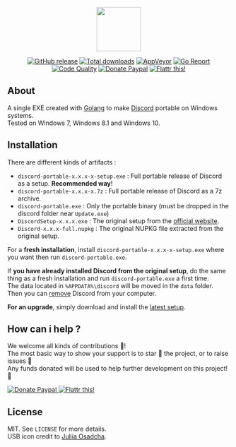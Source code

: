 <p align="center"><a href="https://github.com/crazy-max/discord-portable" target="_blank"><img width="100" src="https://github.com/crazy-max/discord-portable/blob/master/res/logo.png"></a></p>

<p align="center">
  <a href="https://github.com/crazy-max/discord-portable/releases/latest"><img src="https://img.shields.io/github/release/crazy-max/discord-portable.svg?style=flat-square" alt="GitHub release"></a>
  <a href="https://github.com/crazy-max/discord-portable/releases/latest"><img src="https://img.shields.io/github/downloads/crazy-max/discord-portable/total.svg?style=flat-square" alt="Total downloads"></a>
  <a href="https://ci.appveyor.com/project/crazy-max/discord-portable"><img src="https://img.shields.io/appveyor/ci/crazy-max/discord-portable.svg?style=flat-square" alt="AppVeyor"></a>
  <a href="https://goreportcard.com/report/github.com/crazy-max/discord-portable"><img src="https://goreportcard.com/badge/github.com/crazy-max/discord-portable?style=flat-square" alt="Go Report"></a>
  <a href="https://www.codacy.com/app/crazy-max/discord-portable"><img src="https://img.shields.io/codacy/grade/46d1e15b6c984642a2f2e7932f9c119b.svg?style=flat-square" alt="Code Quality"></a>
  <a href="https://www.paypal.com/cgi-bin/webscr?cmd=_s-xclick&hosted_button_id=WZGHQ5P7CZFLA"><img src="https://img.shields.io/badge/donate-paypal-blue.svg?style=flat-square" alt="Donate Paypal"></a>
  <a href="https://flattr.com/submit/auto?user_id=crazymax&url=https://github.com/crazy-max/discord-portable"><img src="https://img.shields.io/badge/flattr-this-green.svg?style=flat-square" alt="Flattr this!"></a>
</p>

## About

A single EXE created with [Golang](https://golang.org/) to make [Discord](https://discordapp.com) portable on Windows systems.<br />
Tested on Windows 7, Windows 8.1 and Windows 10.

## Installation

There are different kinds of artifacts :

* `discord-portable-x.x.x-x-setup.exe` : Full portable release of Discord as a setup. **Recommended way**!
* `discord-portable-x.x.x-x.7z` : Full portable release of Discord as a 7z archive.
* `discord-portable.exe` : Only the portable binary (must be dropped in the discord folder near `Update.exe`)
* `DiscordSetup-x.x.x.exe` : The original setup from the [official website](https://discordapp.com/download).
* `Discord-x.x.x-full.nupkg` : The original NUPKG file extracted from the original setup.

For a **fresh installation**, install `discord-portable-x.x.x-x-setup.exe` where you want then run `discord-portable.exe`.

If **you have already installed Discord from the original setup**, do the same thing as a fresh installation and run `discord-portable.exe` a first time.<br />
The data located in `%APPDATA%\discord` will be moved in the `data` folder.<br />
Then you can [remove](https://support.microsoft.com/en-us/instantanswers/ce7ba88b-4e95-4354-b807-35732db36c4d/repair-or-remove-programs) Discord from your computer.

**For an upgrade**, simply download and install the [latest setup](https://github.com/crazy-max/discord-portable/releases/latest).

## How can i help ?

We welcome all kinds of contributions :raised_hands:!<br />
The most basic way to show your support is to star :star2: the project, or to raise issues :speech_balloon:<br />
Any funds donated will be used to help further development on this project! :gift_heart:

<p>
  <a href="https://www.paypal.com/cgi-bin/webscr?cmd=_s-xclick&hosted_button_id=WZGHQ5P7CZFLA">
    <img src="https://github.com/crazy-max/discord-portable/blob/master/res/paypal.png" alt="Donate Paypal">
  </a>
  <a href="https://flattr.com/submit/auto?user_id=crazymax&url=https://github.com/crazy-max/discord-portable">
    <img src="https://github.com/crazy-max/discord-portable/blob/master/res/flattr.png" alt="Flattr this!">
  </a>
</p>

## License

MIT. See `LICENSE` for more details.<br />
USB icon credit to [Juliia Osadcha](https://www.iconfinder.com/Juliia_Os).
